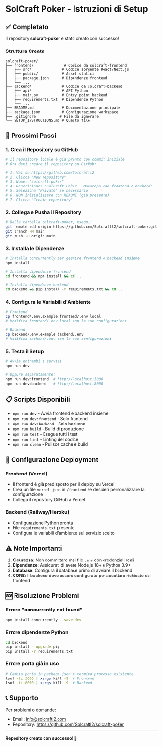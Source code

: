 # SolCraft Poker - Istruzioni di Setup

## ✅ Completato

Il repository **solcraft-poker** è stato creato con successo! 

### Struttura Creata

```
solcraft-poker/
├── frontend/              # Codice da solcraft-frontend
│   ├── src/              # Codice sorgente React/Next.js
│   ├── public/           # Asset statici
│   ├── package.json      # Dipendenze frontend
│   └── ...
├── backend/              # Codice da solcraft-backend  
│   ├── api/              # API Python
│   ├── main.py           # Entry point backend
│   ├── requirements.txt  # Dipendenze Python
│   └── ...
├── README.md             # Documentazione principale
├── package.json          # Configurazione workspace
├── .gitignore           # File da ignorare
└── SETUP_INSTRUCTIONS.md # Questo file
```

## 🚀 Prossimi Passi

### 1. Crea il Repository su GitHub

```bash
# Il repository locale è già pronto con commit iniziale
# Ora devi creare il repository su GitHub:

# 1. Vai su https://github.com/Solcraftl2
# 2. Clicca "New repository"
# 3. Nome: "solcraft-poker"
# 4. Descrizione: "SolCraft Poker - Monorepo con frontend e backend"
# 5. Seleziona "Private" se necessario
# 6. NON inizializzare con README (già presente)
# 7. Clicca "Create repository"
```

### 2. Collega e Pusha il Repository

```bash
# Dalla cartella solcraft-poker, esegui:
git remote add origin https://github.com/Solcraftl2/solcraft-poker.git
git branch -M main
git push -u origin main
```

### 3. Installa le Dipendenze

```bash
# Installa concurrently per gestire frontend e backend insieme
npm install

# Installa dipendenze frontend
cd frontend && npm install && cd ..

# Installa dipendenze backend
cd backend && pip install -r requirements.txt && cd ..
```

### 4. Configura le Variabili d'Ambiente

```bash
# Frontend
cp frontend/.env.example frontend/.env.local
# Modifica frontend/.env.local con le tue configurazioni

# Backend  
cp backend/.env.example backend/.env
# Modifica backend/.env con le tue configurazioni
```

### 5. Testa il Setup

```bash
# Avvia entrambi i servizi
npm run dev

# Oppure separatamente:
npm run dev:frontend  # http://localhost:3000
npm run dev:backend   # http://localhost:8000
```

## 📋 Scripts Disponibili

- `npm run dev` - Avvia frontend e backend insieme
- `npm run dev:frontend` - Solo frontend
- `npm run dev:backend` - Solo backend  
- `npm run build` - Build di produzione
- `npm run test` - Esegue tutti i test
- `npm run lint` - Linting del codice
- `npm run clean` - Pulisce cache e build

## 🔧 Configurazione Deployment

### Frontend (Vercel)
- Il frontend è già predisposto per il deploy su Vercel
- Crea un file `vercel.json` in `/frontend` se desideri personalizzare la configurazione
- Collega il repository GitHub a Vercel

### Backend (Railway/Heroku)
- Configurazione Python pronta
- File `requirements.txt` presente
- Configura le variabili d'ambiente sul servizio scelto

## ⚠️ Note Importanti

1. **Sicurezza**: Non committare mai file `.env` con credenziali reali
2. **Dipendenze**: Assicurati di avere Node.js 18+ e Python 3.9+
3. **Database**: Configura il database prima di avviare il backend
4. **CORS**: Il backend deve essere configurato per accettare richieste dal frontend

## 🆘 Risoluzione Problemi

### Errore "concurrently not found"
```bash
npm install concurrently --save-dev
```

### Errore dipendenze Python
```bash
cd backend
pip install --upgrade pip
pip install -r requirements.txt
```

### Errore porta già in uso
```bash
# Cambia porta in package.json o termina processo esistente
lsof -ti:3000 | xargs kill -9  # Frontend
lsof -ti:8000 | xargs kill -9  # Backend
```

## 📞 Supporto

Per problemi o domande:
- Email: info@solcraftl2.com
- Repository: https://github.com/Solcraftl2/solcraft-poker

---

**Repository creato con successo! 🎉**

